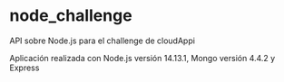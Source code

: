 # node_challenge
API sobre Node.js para el challenge de cloudAppi

Aplicación realizada con Node.js versión 14.13.1, Mongo versión 4.4.2 y Express 
